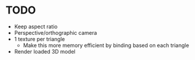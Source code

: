 # TODO
- Keep aspect ratio
- Perspective/orthographic camera
- 1 texture per triangle
    - Make this more memory efficient by binding based on each triangle
- Render loaded 3D model